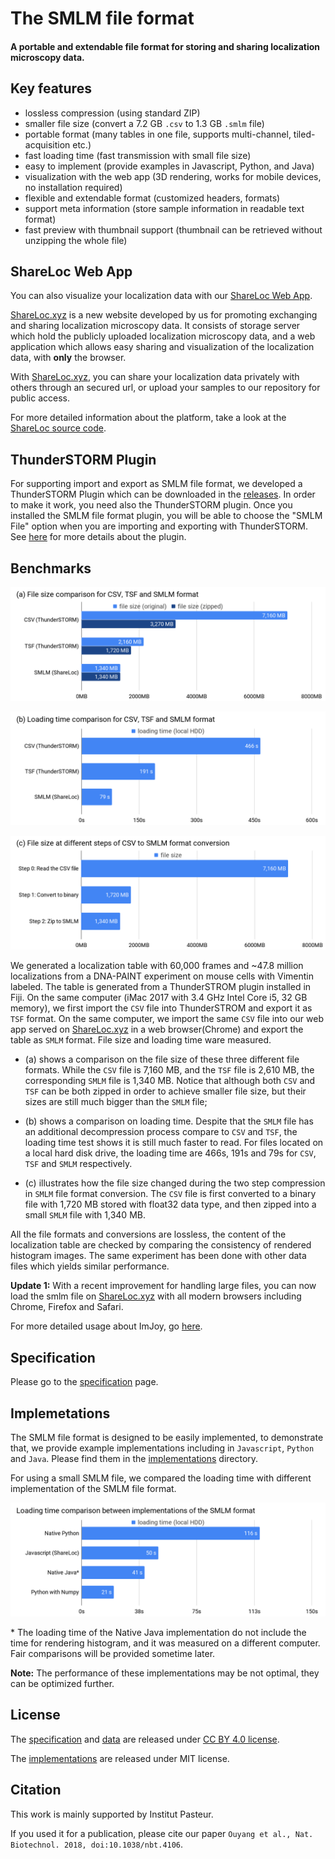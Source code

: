 # The SMLM file format
#### A portable and extendable file format for storing and sharing localization microscopy data.

## Key features
 * lossless compression (using standard ZIP)
 * smaller file size (convert a 7.2 GB `.csv` to 1.3 GB `.smlm` file)
 * portable format (many tables in one file, supports multi-channel, tiled-acquisition etc.)
 * fast loading time (fast transmission with small file size)
 * easy to implement (provide examples in Javascript, Python, and Java)
 * visualization with the web app (3D rendering, works for mobile devices, no installation required)
 * flexible and extendable format (customized headers, formats)
 * support meta information (store sample information in readable text format)
 * fast preview with thumbnail support (thumbnail can be retrieved without unzipping the whole file)

## ShareLoc Web App

You can also visualize your localization data with our [ShareLoc Web App](https://shareloc.xyz/#/viewer).

[ShareLoc.xyz](https://shareloc.xyz) is a new website developed by us for promoting exchanging and sharing localization microscopy data. It consists of storage server which hold the publicly uploaded localization microscopy data, and a web application which allows easy sharing and visualization of the localization data, with **only** the browser.

With [ShareLoc.xyz](https://shareloc.xyz), you can share your localization data privately with others through an secured url, or upload your samples to our repository for public access.

For more detailed information about the platform, take a look at the [ShareLoc source code](https://github.com/imodpasteur/shareLoc.xyz).

## ThunderSTORM Plugin
For supporting import and export as SMLM file format, we developed a ThunderSTORM Plugin which can be downloaded in the [releases](https://github.com/imodpasteur/smlm-file-format/releases). In order to make it work, you need also the ThunderSTORM plugin. Once you installed the SMLM file format plugin, you will be able to choose the "SMLM File" option when you are importing and exporting with ThunderSTORM. See [here](https://github.com/imodpasteur/smlm-file-format/blob/master/implementations/Java/ThunderSTORM/README.md) for more details about the plugin.


## Benchmarks

![a) smlm-file-size-comparison](./data/smlm-file-size-comparison.png)

![b) smlm-loading-time-comparison](./data/smlm-loading-time-comparison.png)

![c) smlm-file-size-conversion](./data/smlm-file-size-conversion.png)

We generated a localization table with 60,000 frames and ~47.8 million localizations from a DNA-PAINT experiment on mouse cells with Vimentin labeled. The table is generated from a ThunderSTROM plugin installed in Fiji. On the same computer (iMac 2017 with 3.4 GHz Intel Core i5, 32 GB memory), we first import the `CSV` file into ThunderSTROM and export it as `TSF` format. On the same computer, we import the same `CSV` file into our web app served on  [ShareLoc.xyz](https://shareLoc.xyz/#/viewer) in a web browser(Chrome) and export the table as `SMLM` format. File size and loading time ware measured.

 * (a) shows a comparison on the file size of these three different file formats. While the `CSV` file is 7,160 MB, and the `TSF` file is 2,610 MB, the corresponding `SMLM` file is 1,340 MB. Notice that although both `CSV` and `TSF` can be both zipped in order to achieve smaller file size, but their sizes are still much bigger than the `SMLM` file;

 * (b) shows a comparison on loading time. Despite that the `SMLM` file has an additional decompression process compare to `CSV` and `TSF`, the loading time test shows it is still much faster to read. For files located on a local hard disk drive, the loading time are 466s, 191s and 79s for `CSV`, `TSF` and `SMLM` respectively.

 * \(c\) illustrates how the file size changed during the two step compression in `SMLM` file format conversion. The `CSV` file is first converted to a binary file with 1,720 MB stored with float32 data type, and then zipped into a small `SMLM` file with 1,340 MB.  

 All the file formats and conversions are lossless, the content of the localization table are checked by comparing the consistency of rendered histogram images. The same experiment has been done with other data files which yields similar performance.


 **Update 1:** With a recent improvement for handling large files, you can now load the smlm file on [ShareLoc.xyz](https://shareloc.xyz) with all modern browsers including Chrome, Firefox and Safari.

 For more detailed usage about ImJoy, go [here](https://github.com/oeway/ImJoy/blob/master/README.md).

## Specification
Please go to the [specification](specification.md) page.

## Implemetations

The SMLM file format is designed to be easily implemented, to demonstrate that, we provide example implementations including in `Javascript`, `Python` and `Java`. Please find them in the [implementations](./implementations) directory.



For using a small SMLM file, we compared the loading time with different implementation of the SMLM file format.

![smlm-loading-time-comparison-implementations](./data/smlm-loading-time-comparison-implementations.png)

\* The loading time of the Native Java implementation do not include the time for rendering histogram, and it was measured on a different computer. Fair comparisons will be provided sometime later.

**Note:** The performance of these implementations may be not optimal, they can be optimized further.

## License

The [specification](./specification.md) and [data](./data) are released under [CC BY 4.0 license](https://creativecommons.org/licenses/by/4.0/).

The [implementations](./implementations) are released under MIT license.

## Citation
This work is mainly supported by Institut Pasteur.

If you used it for a publication, please cite our paper `Ouyang et al., Nat. Biotechnol. 2018, doi:10.1038/nbt.4106`.
